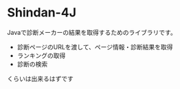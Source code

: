 Shindan-4J
==========

Javaで診断メーカーの結果を取得するためのライブラリです。

 - 診断ページのURLを渡して、ページ情報・診断結果を取得
 - ランキングの取得
 - 診断の検索

くらいは出来るはずです
